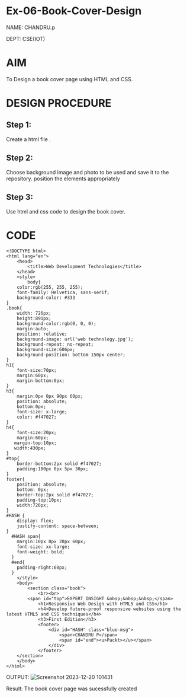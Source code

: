 # Ex-06-Book-Cover-Design
NAME: CHANDRU.p

DEPT: CSE(IOT)
# AIM
To Design a book cover page using HTML and CSS.

# DESIGN PROCEDURE
## Step 1:
Create a html file .
## Step 2:
Choose background image and photo to be used and save it to the repository.
position the elements appropriately
## Step 3:
Use html and css code to design the book cover.
# CODE
```
<!DOCTYPE html>
<html lang="en">
    <head>
        <title>Web Development Technologies</title>
    </head>
    <style>
        body{
    color:rgb(255, 255, 255);
    font-family: Helvetica, sans-serif;
    background-color: #333
}
.book{
    width: 726px;
    height:891px;
    background-color:rgb(0, 0, 0);
    margin:auto;
    position: relative;
    background-image: url('web technology.jpg');
    background-repeat: no-repeat;
    background-size:606px;
    background-position: bottom 150px center;
}
h1{
    font-size:70px; 
    margin:60px;
    margin-bottom:0px;
}
h3{
    margin:0px 0px 90px 60px;
    position: absolute;
    bottom:0px;
    font-size: x-large;
    color: #f47027;
}
h4{
    font-size:20px;
    margin:60px;
   margin-top:10px;
   width:430px;
}
#top{
    border-bottom:2px solid #f47027;
    padding:100px 0px 5px 30px;
}
footer{
    position: absolute;
    bottom: 0px;
    border-top:2px solid #f47027;
    padding-top:10px;
    width:726px;
}
#HASH {
    display: flex;
    justify-content: space-between;
}
  #HASH span{
    margin:10px 0px 20px 60px;
    font-size: xx-large;
    font-weight: bold;
  }
  #end{
    padding-right:60px;
  }
    </style>
    <body>
        <section class="book">
            <br><br>
        <span id="top">EXPERT INSIGHT &nbsp;&nbsp;&nbsp;</span>
            <h1>Responsive Web Design with HTML5 and CSS</h1>
            <h4>Develop future-proof responsive websites using the latest HTML5 and CSS techniques</h4>
            <h3>First Edition</h3>
            <footer>
                <div id="HASH" class="blue-msg">
                    <span>CHANDRU P</span>
                    <span id="end"><u>Packt></u></span>
                </div>
            </footer>
    </section>
    </body>
</html>
```
OUTPUT:
![Screenshot 2023-12-20 101431](https://github.com/Karthi-Govindharaju/Ex-06-Book-Cover-Design/assets/139841798/827ada84-9b29-425c-8bbe-fca1bcc4fd48)

Result:
The book cover page was sucessfully created
